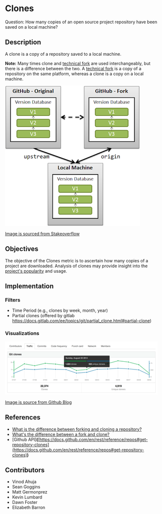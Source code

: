 # Clones

Question: How many copies of an open source project repository have been saved on a local machine?

## Description
A clone is a copy of a repository saved to a local machine.

**Note:**  Many times clone and [technical fork](https://github.com/chaoss/wg-common/blob/master/focus-areas/what/technical-fork.md) are used interchangeably, but there is a difference between the two. A [technical fork](https://github.com/chaoss/wg-common/blob/master/focus-areas/what/technical-fork.md) is a copy of a repository on the same platform, whereas a clone is a copy on a local machine.

![Technical Fork & Clones](images/technical-fork-clones_fork-clones.png)

[Image is sourced from Stakeoverflow](https://stackoverflow.com/questions/9257533/what-is-the-difference-between-origin-and-upstream-on-github/9257901#9257901)

## Objectives
The objective of the Clones metric is to ascertain how many copies of a project are downloaded. Analysis of clones may provide insight into the [project's popularity](https://github.com/chaoss/wg-value/blob/master/focus-areas/communal-value/project-popularity.md) and usage. 

## Implementation

### Filters 
* Time Period (e.g., clones by week, month, year)
* Partial clones (offered by gitlab https://docs.gitlab.com/ee/topics/git/partial_clone.html#partial-clone)

### Visualizations 
 
![GitHub Clones](images/clones_github_clones.png)

[Image is source from Github Blog](https://github.blog/2014-08-12-clone-graphs/)


## References
* [What is the difference between forking and cloning a repository?](https://github.community/t/the-difference-between-forking-and-cloning-a-repository/10189)
* [What's the difference between a fork and clone?](https://opensource.com/article/17/12/fork-clone-difference) 
* [Github API]**(**[https://docs.github.com/en/rest/reference/repos#get-repository-clones](https://docs.github.com/en/rest/reference/repos#get-repository-clones)**)**

## Contributors
* Vinod Ahuja
* Sean Goggins 
* Matt Germonprez
* Kevin Lumbard
* Dawn Foster 
* Elizabeth Barron

